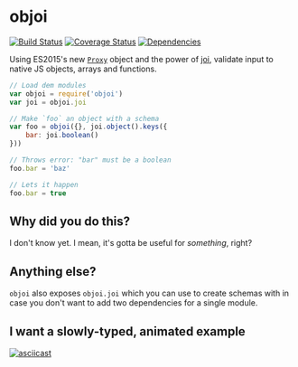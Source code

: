 # objoi

[![Build Status](https://api.travis-ci.org/jpwilliams/objoi.svg)](https://travis-ci.org/jpwilliams/objoi) [![Coverage Status](https://coveralls.io/repos/github/jpwilliams/objoi/badge.svg?branch=master)](https://coveralls.io/github/jpwilliams/objoi?branch=master) [![Dependencies](https://img.shields.io/david/jpwilliams/objoi.svg)]()

Using ES2015's new [`Proxy`](https://developer.mozilla.org/en-US/docs/Web/JavaScript/Reference/Global_Objects/Proxy) object and the power of [joi](https://github.com/hapijs/joi), validate input to native JS objects, arrays and functions.

``` js
// Load dem modules
var objoi = require('objoi')
var joi = objoi.joi

// Make `foo` an object with a schema
var foo = objoi({}, joi.object().keys({
    bar: joi.boolean()
}))

// Throws error: "bar" must be a boolean
foo.bar = 'baz'

// Lets it happen
foo.bar = true
```

## Why did you do this?

I don't know yet. I mean, it's gotta be useful for _something_, right?

## Anything else?

`objoi` also exposes `objoi.joi` which you can use to create schemas with in case you don't want to add two dependencies for a single module.

## I want a slowly-typed, animated example

[![asciicast](https://asciinema.org/a/33nqqlfrv29xs0e6rd34nljje.png)](https://asciinema.org/a/33nqqlfrv29xs0e6rd34nljje)
